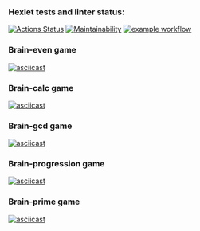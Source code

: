 ### Hexlet tests and linter status:
[![Actions Status](https://github.com/faraneldev/frontend-project-lvl1/workflows/hexlet-check/badge.svg)](https://github.com/faraneldev/frontend-project-lvl1/actions)
[![Maintainability](https://api.codeclimate.com/v1/badges/a99a88d28ad37a79dbf6/maintainability)](https://codeclimate.com/github/codeclimate/codeclimate/maintainability)
[![example workflow](https://github.com/faraneldev/frontend-project-lvl1/actions/workflows/check.yml/badge.svg)](https://github.com/faraneldev/frontend-project-lvl1/actions)

### Brain-even game
[![asciicast](https://asciinema.org/a/G7sBL8LBp2x5l3jfiWJIf0Hal.svg)](https://asciinema.org/a/G7sBL8LBp2x5l3jfiWJIf0Hal)

### Brain-calc game
[![asciicast](https://asciinema.org/a/kg29fieVpxvrVjRH3vRbiwEw8.svg)](https://asciinema.org/a/kg29fieVpxvrVjRH3vRbiwEw8)

### Brain-gcd game
[![asciicast](https://asciinema.org/a/zGCxkwhtR67KbX4jZMGdZr6PY.svg)](https://asciinema.org/a/zGCxkwhtR67KbX4jZMGdZr6PY)

### Brain-progression game
[![asciicast](https://asciinema.org/a/3Wl7ZeYlRyR2yBUbARMnJIwAy.svg)](https://asciinema.org/a/3Wl7ZeYlRyR2yBUbARMnJIwAy)

### Brain-prime game
[![asciicast](https://asciinema.org/a/m9C5c3YvC1xaN25psALoTuyw1.svg)](https://asciinema.org/a/m9C5c3YvC1xaN25psALoTuyw1)
